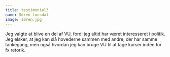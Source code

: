 ```yaml
---
title: testimonial3
name: Søren Lousdal
image: søren.jpg
---
```


Jeg valgte at blive en del af VU, fordi jeg altid har været interesseret i politik. Jeg elsker, at jeg kan slå hovederne sammen med andre, der har samme tankegang, men også hvordan jeg kan bruge VU til at tage kurser inden for fx retorik.